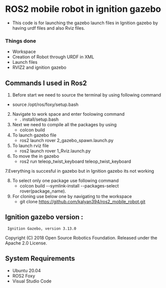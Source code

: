 # ROS2 mobile robot in ignition gazebo
- This code is for launching the gazebo launch files in Ignition gazebo by having urdf files and also Rviz files.

### Things done
- Workspace 
- Creation of Robot through URDF in XML
- Launch files
- RVIZ2 and ignition gazebo

## Commands I used in Ros2
1. Before start we need to source the terminal by using following command
  -   source /opt/ros/foxy/setup.bash
2. Navigate to work space and enter foolowing command
   -  . install/setup.bash
3. Next we need to compile all the packages by using
   -  colcon build
4. To launch gazebo file
    - ros2 launch rover 2_gazebo_spawn.launch.py
5.  To launch rviz file
    - ros2 launch rover 1_Rviz.launch.py
 6. To move the in gazebo 
    - ros2 run teleop_twist_keyboard teleop_twist_keyboard 
    
7.Everything is succesful in gazebo but in Ignition gazebo its not working

8. To select only one package use following command
      - colcon build --symlink-install --packages-select rover(package_name).
9. For cloning use below one by navigating to the workspace
    - git clone https://github.com/kalyan394/ros2_mobile_robot.git
    
## Ignition gazebo version :

     Ignition Gazebo, version 3.13.0
Copyright (C) 2018 Open Source Robotics Foundation.
Released under the Apache 2.0 License.
                                                          

## System Requirements
- Ubuntu 20.04
- ROS2 Foxy
- Visual Studio Code

